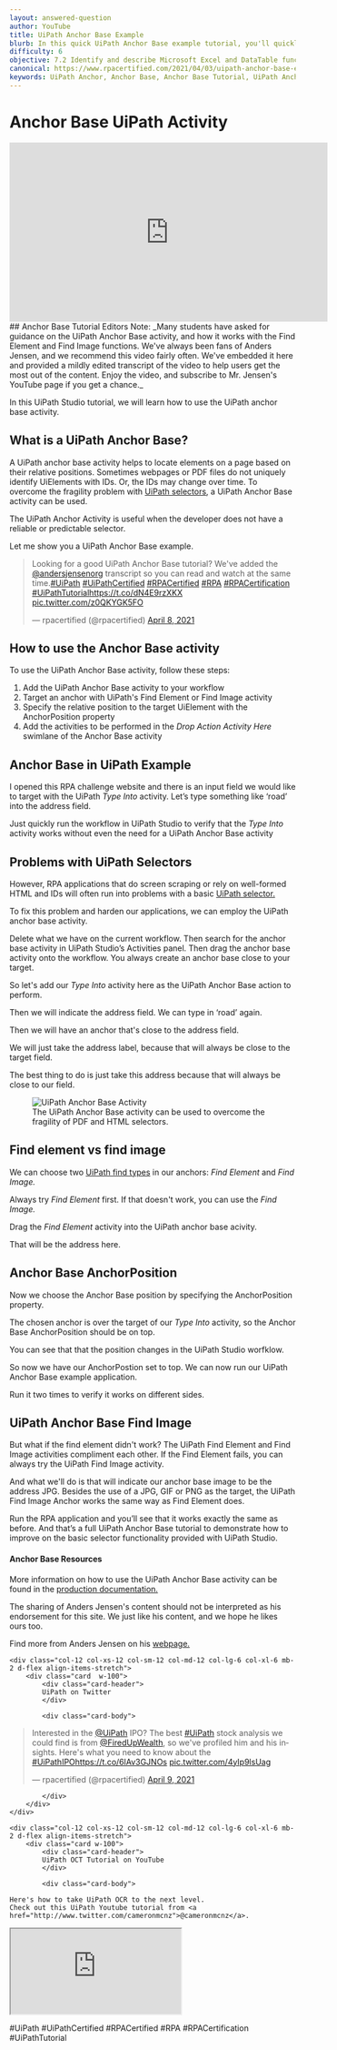 ```yaml
---
layout: answered-question
author: YouTube
title: UiPath Anchor Base Example
blurb: In this quick UiPath Anchor Base example tutorial, you'll quickly learn how to select specific Ui elements in a web page, PDF file, or even a desktop application.
difficulty: 6
objective: 7.2 Identify and describe Microsoft Excel and DataTable functions, and how Excel activities are used for data manipulation
canonical: https://www.rpacertified.com/2021/04/03/uipath-anchor-base-example-tutorial.html
keywords: UiPath Anchor, Anchor Base, Anchor Base Tutorial, UiPath Anchor Base, uipath indicate anchor, uipath click image anchor, uipath multiple anchors
---
```

# Anchor Base UiPath Activity

<div class="embed-responsive embed-responsive-16by9">
<iframe src="https://www.youtube.com/embed/BZFG_BL_sd4" allow="accelerometer; autoplay; clipboard-write; encrypted-media; gyroscope; picture-in-picture" allowfullscreen="" width="560" height="315" frameborder="0"></iframe>
</div>
## Anchor Base Tutorial
Editors Note: _Many students have asked for guidance on the UiPath Anchor Base activity, and how it works with the Find Element and Find Image functions. We've always been fans of Anders Jensen, and we recommend this video fairly often. We've embedded it here and provided a mildly edited transcript of the video to help users get the most out of the content. Enjoy the video, and subscribe to Mr. Jensen's YouTube page if you get a chance._

In this UiPath Studio tutorial, we will learn how to use the UiPath anchor base activity. 
## What is a UiPath Anchor Base?
A UiPath anchor base activity helps to locate elements on a page based on their relative positions. Sometimes webpages or PDF files do not uniquely identify UiElements with IDs. Or, the IDs may change over time. To overcome the fragility problem with <a href="https://www.rpacertified.com/2020/09/09/sell-describe-anchor.html">UiPath selectors</a>, a UiPath Anchor Base activity can be used. 

The UiPath Anchor Activity is useful when the developer does not have a reliable or predictable selector. 

Let me show you a UiPath Anchor Base example.

<blockquote class="twitter-tweet"><p lang="en" dir="ltr">Looking for a good UiPath Anchor Base tutorial? We&#39;ve added the <a href="https://twitter.com/andersjensenorg?ref_src=twsrc%5Etfw">@andersjensenorg</a> transcript so you can read and watch at the same time.<a href="https://twitter.com/hashtag/UiPath?src=hash&amp;ref_src=twsrc%5Etfw">#UiPath</a> <a href="https://twitter.com/hashtag/UiPathCertified?src=hash&amp;ref_src=twsrc%5Etfw">#UiPathCertified</a> <a href="https://twitter.com/hashtag/RPACertified?src=hash&amp;ref_src=twsrc%5Etfw">#RPACertified</a> <a href="https://twitter.com/hashtag/RPA?src=hash&amp;ref_src=twsrc%5Etfw">#RPA</a> <a href="https://twitter.com/hashtag/RPACertification?src=hash&amp;ref_src=twsrc%5Etfw">#RPACertification</a> <a href="https://twitter.com/hashtag/UiPathTutorial?src=hash&amp;ref_src=twsrc%5Etfw">#UiPathTutorial</a><a href="https://t.co/dN4E9rzXKX">https://t.co/dN4E9rzXKX</a> <a href="https://t.co/z0QKYGK5FO">pic.twitter.com/z0QKYGK5FO</a></p>&mdash; rpacertified (@rpacertified) <a href="https://twitter.com/rpacertified/status/1380133641003614211?ref_src=twsrc%5Etfw">April 8, 2021</a></blockquote> <script async src="https://platform.twitter.com/widgets.js" charset="utf-8"></script>

## How to use the Anchor Base activity

To use the UiPath Anchor Base activity, follow these steps:

1. Add the UiPath Anchor Base activity to your workflow
2. Target an anchor with UiPath's Find Element or Find Image activity
3. Specify the relative position to the target UiElement with the AnchorPosition property
4. Add the activities to be performed in the _Drop Action Activity Here_ swimlane of the Anchor Base activity

## Anchor Base in UiPath Example
I opened this RPA challenge website and there is an input field we would like to target with the UiPath _Type Into_ activity. 
Let’s type something like ‘road’ into the address field.

Just quickly run the workflow in UiPath Studio to verify that the _Type Into_ activity works without even the need for a UiPath Anchor Base activity
## Problems with UiPath Selectors
However, RPA applications that do screen scraping or rely on well-formed HTML and IDs will often run into problems with a basic <a href="https://www.rpacertified.com/2020/09/09/sell-selector-in-variable.html">UiPath selector.</a>

To fix this problem and harden our applications, we can employ the UiPath anchor base activity. 

Delete what we have on the current workflow. Then search for the anchor base activity in UiPath Studio’s Activities panel. Then drag the anchor base activity onto the workflow.
You always create an anchor base close to your target. 

So let's add our _Type Into_ activity here as the UiPath Anchor Base action to perform. 

Then we will indicate the address field. We can type in ‘road’ again.

Then we will have an anchor that's close to the address field. 

We will just take the address label, because that will always be close to the target field.

The best thing to do is just take this address because that will always be close to our field.

<figure class="figure">
  <img src="https://files.readme.io/a06bf4d-anchor_base.png" alt="UiPath Anchor Base Activity" class="img-fluid mx-auto d-block img-thumbnail rounded ">
  <figcaption class="figure-caption">The UiPath Anchor Base activity can be used to overcome the fragility of PDF and HTML selectors.</figcaption>
</figure>


## Find element vs find image
We can choose two <a href="https://www.rpacertified.com/2020/09/09/act-finding-all-anchor-elements-in-webpage.html">UiPath find types</a> in our anchors: _Find Element_ and _Find Image._

Always try _Find Element_ first. If that doesn't work, you can use the _Find Image._

Drag the _Find Element_ activity into the UiPath anchor base acivity. 

That will be the address here. 
## Anchor Base AnchorPosition
Now we choose the Anchor Base position by specifying the AnchorPosition property.

The chosen anchor is over the target of our _Type Into_ activity, so the Anchor Base AnchorPosition should be on top. 

You can see that that the position changes in the UiPath Studio worfklow.

So now we have our AnchorPostion set to top. We can now run our UiPath Anchor Base example application.

Run it two times to verify it works on different sides. 
## UiPath Anchor Base Find Image
But what if the find element didn't work? The UiPath Find Element and Find Image activities compliment each other. If the Find Element fails, you can always try the UiPath Find Image activity.

And what we'll do is that will indicate our anchor base image to be the address JPG. Besides the use of a JPG, GIF or PNG as the target, the UiPath Find Image Anchor works the same way as Find Element does.

Run the RPA application and you’ll see that it works exactly the same as before.
And that’s a full UiPath Anchor Base tutorial to demonstrate how to improve on the basic selector functionality provided with UiPath Studio.

#### Anchor Base Resources

More information on how to use the UiPath Anchor Base activity can be found in the <a href="https://docs.uipath.com/activities/docs/anchor-base">production documentation.</a>

The sharing of Anders Jensen's content should not be interpreted as his endorsement for this site. We just like his content, and we hope he likes ours too.

Find more from Anders Jensen on his <a href="https://andersjensen.org/">webpage.</a>

<div class="row">
	
    <div class="col-12 col-xs-12 col-sm-12 col-md-12 col-lg-6 col-xl-6 mb-2 d-flex align-items-stretch">
        <div class="card  w-100">
            <div class="card-header">
            UiPath on Twitter
            </div>

            <div class="card-body">
<!-- **************************** -->            
<blockquote class="twitter-tweet"><p lang="en" dir="ltr">Interested in the <a href="https://twitter.com/UiPath?ref_src=twsrc%5Etfw">@UiPath</a> IPO? The best <a href="https://twitter.com/hashtag/UiPath?src=hash&amp;ref_src=twsrc%5Etfw">#UiPath</a> stock analysis we could find is from <a href="https://twitter.com/FIREDUpWealth?ref_src=twsrc%5Etfw">@FiredUpWealth</a>, so we&#39;ve profiled him and his insights. Here&#39;s what you need to know about the <a href="https://twitter.com/hashtag/UiPathIPO?src=hash&amp;ref_src=twsrc%5Etfw">#UiPathIPO</a><a href="https://t.co/6lAv3GJNOs">https://t.co/6lAv3GJNOs</a> <a href="https://t.co/4yIp9lsUag">pic.twitter.com/4yIp9lsUag</a></p>&mdash; rpacertified (@rpacertified) <a href="https://twitter.com/rpacertified/status/1380514151039139840?ref_src=twsrc%5Etfw">April 9, 2021</a></blockquote> <script async src="https://platform.twitter.com/widgets.js" charset="utf-8"></script>



<!-- **************************** -->   
            
            
            </div>
        </div>
    </div>
	
	<div class="col-12 col-xs-12 col-sm-12 col-md-12 col-lg-6 col-xl-6 mb-2 d-flex align-items-stretch">
        <div class="card w-100">
            <div class="card-header">
            UiPath OCT Tutorial on YouTube
            </div>

            <div class="card-body">
	    
	Here's how to take UiPath OCR to the next level.
	Check out this UiPath Youtube tutorial from <a href="http://www.twitter.com/cameronmcnz">@cameronmcnz</a>.	    
	    
<p/>	    
<div class="embed-responsive embed-responsive-16by9">
<iframe class="embed-responsive-item" src="https://youtu.be/y-Yi9f4AnQA"></iframe>
</div>
<p/>
#UiPath #UiPathCertified #RPACertified #RPA #RPACertification #UiPathTutorial
            </div>
        </div>
    </div>
	
</div>

